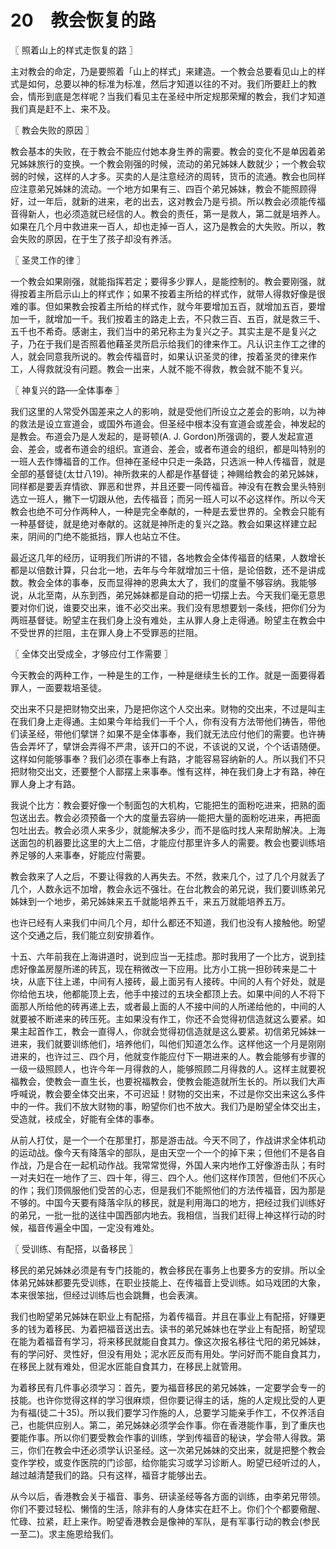 # 20　教会恢复的路



〖 照着山上的样式走恢复的路 〗

主对教会的命定，乃是要照着「山上的样式」来建造。一个教会总要看见山上的样式是如何，总要以神的标准为标准，然后才知道以往的不对。我们所要赶上的教会，情形到底是怎样呢？当我们看见主在圣经中所定规那荣耀的教会，我们才知道我们真是赶不上、来不及。



〖 教会失败的原因 〗

教会基本的失败，在于教会不能应付她本身生养的需要。教会的变化不是单因着弟兄姊妹旅行的变换。一个教会刚强的时候，流动的弟兄姊妹人数就少；一个教会软弱的时候，这样的人才多。买卖的人是注意经济的周转，货币的流通。教会也同样应注意弟兄姊妹的流动。一个地方如果有三、四百个弟兄姊妹，教会不能照顾得好，过一年后，就新的进来，老的出去，这对教会乃是亏损。所以教会必须能传福音得新人，也必须造就已经信的人。教会的责任，第一是救人，第二就是培养人。如果在几个月中救进来一百人，却也走掉一百人，这乃是教会的大失败。所以，教会失败的原因，在于生了孩子却没有养活。



〖 圣灵工作的律 〗

一个教会如果刚强，就能指挥若定；要得多少罪人，是能控制的。教会要刚强，就得按着主所启示山上的样式作；如果不按着主所给的样式作，就带人得救好像是很难的事。但如果教会按着主所给的样式作，就今年要增加五百，就增加五百，要增加一千，就增加一千。我们按着主的路走上去，不只救三百、五百，就是救三千、五千也不希奇。感谢主，我们当中的弟兄称主为复兴之子。其实主是不是复兴之子，乃在于我们是否照着他藉圣灵所启示给我们的律来作工。凡认识主作工之律的人，就会同意我所说的。教会传福音时，如果认识圣灵的律，按着圣灵的律来作工，人得救就没有问题。教会一出来，人就不能不得救，教会就不能不复兴。



〖 神复兴的路──全体事奉 〗

我们这里的人常受外国差来之人的影响，就是受他们所设立之差会的影响，以为神的救法是设立宣道会，或国外布道会。但圣经中根本没有宣道会或差会，神发起的是教会。布道会乃是人发起的，是哥顿(A. J. Gordon)所强调的，要人发起宣道会、差会，或者布道会的组织。宣道会、差会，或者布道会的组织，都是叫特别的一班人去作慱福音的工作。但神在圣经中只走一条路，只选派一种人传福音，就是全部的基督徒(太廿八19)。神所救来的人都是作基督徒；神赐给教会的弟兄姊妹，同样都是要丢弃情欲、罪恶和世界，并且还要一同传福音。神没有在教会里头特别选立一班人，撇下一切跟从他，去传福音；而另一班人可以不必这样作。所以今天教会也绝不可分作两种人，一种是完全奉献的，一种是去爱世界的。全教会只能有一种基督徒，就是绝对奉献的。这就是神所走的复兴之路。教会如果这样建立起来，阴间的门绝不能抵挡，罪人也站立不住。

最近这几年的经历，证明我们所讲的不错，各地教会全体传福音的结果，人数增长都是以倍数计算，只台北一地，去年与今年就增加三十倍，是论倍数，还不是讲成数。教会全体的事奉，反而显得神的恩典太大了，我们的度量不够容纳。我能够说，从北至南，从东到西，弟兄姊妹都是自动的把一切摆上去。今天我们毫无意思要对你们说，谁要交出来，谁不必交出来。我们没有思想要划一条线，把你们分为两班基督徒。盼望主在我们身上没有难处，主从罪人身上走得通。盼望主在教会中不受世界的拦阻，主在罪人身上不受罪恶的拦阻。



〖 全体交出受成全，才够应付工作需要 〗

今天教会的两种工作，一种是生的工作，一种是继续生长的工作。就是一面要得着罪人，一面要栽培圣徒。

交出来不只是把财物交出来，乃是把你这个人交出来。财物的交出来，不过是叫主在我们身上走得通。主如果今年给我们一千个人，你有没有方法带他们祷告，带他们读圣经，带他们擘饼？如果不是全体事奉，我们就无法应付他们的需要。也许祷告会弄坏了，擘饼会弄得不严肃，该开口的不说，不该说的又说，个个话语随便。这样如何能够事奉？我们必须在事奉上有路，才能容易容纳新的人。所以我们不只把财物交出文，还要整个人鄑摆上来事奉。惟有这样，神在我们身上才有路，神在罪人身上才有路。

我说个比方：教会要好像一个制面包的大机构，它能把生的面粉吃进来，把熟的面包送出去。教会必须预备一个大的度量去容纳──能把大量的面粉吃进来，再把面包吐出去。教会必须人来多少，就能解决多少，而不是临时找人来帮助解决。上海送面包的机器要比这里的大上二倍，才能应付那里许多人的需要。教会也要训练培养足够的人来事奉，好能应付需要。

教会救来了人之后，不要让得救的人再失去。不然，救来几个，过了几个月就丢了几个，人数永远不加增，教会永远不强壮。在台北教会的弟兄说，我们要训练弟兄姊妹到一个地步，弟兄姊妹来五千就能培养五千，来五万就能培养五万。

也许已经有人来我们中间几个月，却什么都还不知道，我们也没有人接触他。盼望这个交通之后，我们能立刻安排着作。

十五、六年前我在上海讲道时，说到应当一无挂虑。那时我用了一个比方，说到挂虑好像盖房屋所递的砖瓦，现在稍微改一下应用。比方小工挑一担砂砖来是二十块，从底下往上递，中间有人接砖，最上面另有人接砖。中间的人有个好处，就是你给他五块，他都能顶上去，他手中接过的五块全都顶上去。如果中间的人不将下面那人所给他的砖再递上去，或者最上面的人不接中间的人所递给他的，中间的人就要被不断递来的砖压死。主如果没有作工，你还不会觉得初信造就这么要紧。如果主起首作工，教会一直得人，你就会觉得初信造就是这么要紧。初信弟兄姊妹一进来，我们就要训练他们，培养他们，叫他们知道怎么作。这样他这一个月是刚刚进来的，也许过三、四个月，他就变作能应付下一期进来的人。教会能够有步骤的一级一级照顾人，也许今年一月得救的人，能够照顾二月得救的人。这样主就要祝福教会，使教会一直生长，也要祝福教会，使教会能造就所生长的。所以我们大声呼喊说，教会要全体交出来，不可迟延！财物的交出来，不过是你交出来这么多件中的一件。我们不放大财物的事，盼望你们也不放大。我们乃是盼望全体交出主，受造就，衼成全，好能有全体的事奉。

从前人打仗，是一个一个在那里打，那是游击战。今天不同了，作战讲求全体机动的运动战。像今天有降落伞的部队，是由天空一个一个的掉下来；但他们不是各自作战，乃是合在一起机动作战。我常常觉得，外国人来内地作工好像游击队；有时一对夫妇在一地作了三、四十年，得三、四个人。他们这样作顶苦，但他们不灰心的作；我们顶佩服他们受苦的心志，但是我们不能照他们的方法传福音，因为那是不够的。中国今天要有降落伞队的移民，就是利用海口的地方，把经过我们训练好的弟兄，一批一批的送往中国西部内地去。我相信，当我们赶得上神这样行动的时候，福音传遍全中国，一定没有难处。



〖 受训练、有配搭，以备移民 〗

移民的弟兄姊妹必须是有专门技能的，教会移民在事务上也要多方的安排。所以全体弟兄姊妹都要先受训练，在职业技能上、在传福音上受训练。如马戏团的大象，本来很笨拙，但经过训练后也会跳舞，也会表演。

我们也盼望弟兄姊妹在职业上有配搭，为着传福音。并且在事业上有配搭，好赚更多的钱为着移民、为着把福音送出去。读书的弟兄姊妹也在学业上有配搭，盼望现在能为着福音有学习，将来移民就能自食其力。像这次报名移往弋阳的弟兄姊妹，有的学问好、灵性好，但没有用处；泥水匠反而有用处。学问好而不能自食其力，在移民上就有难处，但泥水匠能自食其力，在移民上就管用。

为着移民有几件事必须学习：首先，要为福音移民的弟兄姊姝，一定要学会专一的技能。也许你觉得这样的学习很麻烦，但你要记得主的话，施的人定规比受的人更为有福(徒二十35)。所以我们要学习作施的人，总要学习能亲手作工，不仅养活自己，也能供应别人。第二，弟兄姊妹必须学会作事。你在香港能作事，到了重庆也要能作事。所以你们要受教会作事的训练，学到传福音的秘诀，学会带人得救。第三，你们在教会中还必须学认识圣经。这一次弟兄姊妹的交出来，就是把整个教会变作学校，或变作医院的门诊部，给你能实习或学习诊断人。盼望已经听过的人，越过越清楚我们的路。只有这样，福音才能够出去。

从今以后，香港教会关于福音、事务、研读圣经等各方面的训练，由李弟兄带领。你们不要过轻松、懒惰的生活，除非有的人身体实在赶不上。你们个个都要儆醒、忙碌、拉紧，赶上来作。盼望香港教会是像神的军队，是有军事行动的教会(参民一至二)。求主施恩给我们。

